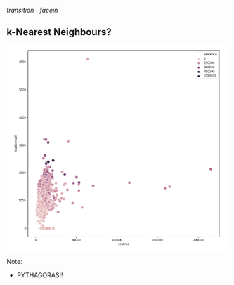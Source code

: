 $transition: facein$

## k-Nearest Neighbours?

<img src="images/top_plot.png" width="600px"/>

Note:
- PYTHAGORAS!!